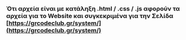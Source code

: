 ### Ότι αρχεία είναι με κατάληξη .html / .css / .js αφορούν τα αρχεία για το Website και συγκεκριμένα για την Σελίδα  [https://grcodeclub.gr/system/](https://grcodeclub.gr/system/)
